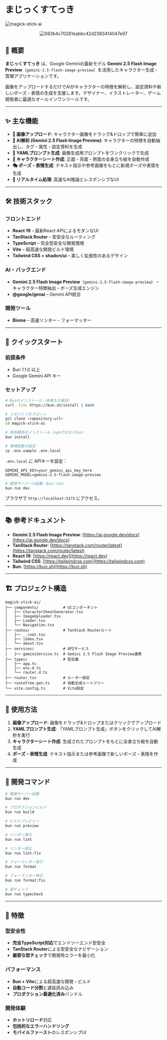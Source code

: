 # まじっくすてっき
![magick-stick-ai](https://github.com/user-attachments/assets/6d084402-7fe5-429d-95c2-622f55d2ae4b)

<div align="center">
  
![083b4c70261eabbc42d2383414047e07](https://github.com/user-attachments/assets/282e2db1-afee-450b-8210-f18635fc2cdb)

</div>

## 📖 概要

**まじっくすてっき** は、Google Geminiの最新モデル **Gemini 2.5 Flash Image Preview**（`gemini-2.5-flash-image-preview`）を活用したキャラクター生成・管理アプリケーションです。

画像をアップロードするだけでAIがキャラクターの特徴を解析し、設定資料や新しいポーズ・表情の生成を支援します。デザイナー、イラストレーター、ゲーム開発者に最適なオールインワンツールです。

---

## ✨ 主な機能

- **🎨 画像アップロード**: キャラクター画像をドラッグ&ドロップで簡単に追加
- **🤖 AI解析 (Gemini 2.5 Flash Image Preview)**: キャラクターの特徴を自動抽出し、タグ・属性・設定資料を生成
- **📝 YAMLプロンプト生成**: 画像生成用プロンプトをワンクリックで生成
- **👤 キャラクターシート作成**: 正面・背面・側面の全身立ち絵を自動作成
- **🎭 ポーズ・表情生成**: テキスト指示や参考画像をもとに新規ポーズや表情を生成
- **🔄 リアルタイム処理**: 高速なAI推論とレスポンシブなUI

---

## 🛠️ 技術スタック

### フロントエンド
- **React 19** – 最新React APIによるモダンなUI
- **TanStack Router** – 型安全なルーティング
- **TypeScript** – 完全型安全な開発環境
- **Vite** – 超高速な開発ビルド環境
- **Tailwind CSS + shadcn/ui** – 美しく拡張性のあるデザイン

### AI・バックエンド
- **Gemini 2.5 Flash Image Preview**（`gemini-2.5-flash-image-preview`） – キャラクター特徴抽出・ポーズ生成エンジン
- **@google/genai** – Gemini API統合

### 開発ツール
- **Biome** – 高速リンター・フォーマッター

---

## 🚀 クイックスタート

### 前提条件
- Bun 1.1.0 以上
- Google Gemini API キー

### セットアップ

```bash
# Bunのインストール（未導入の場合）
curl -fsSL https://bun.sh/install | bash

# リポジトリをクローン
git clone <repository-url>
cd magick-stick-ai

# 依存関係のインストール（npmではなくbun）
bun install

# 環境変数の設定
cp .env.sample .env.local
```

`.env.local` に APIキーを設定：

```env
GEMINI_API_KEY=your_gemini_api_key_here
GEMINI_MODEL=gemini-2.5-flash-image-preview
```

```bash
# 開発サーバーの起動（bun run）
bun run dev
```

ブラウザで `http://localhost:5173` にアクセス。

---

## 📚 参考ドキュメント

- **Gemini 2.5 Flash Image Preview**: [https://ai.google.dev/docs](https://ai.google.dev/docs)
- **TanStack Router**: [https://tanstack.com/router/latest](https://tanstack.com/router/latest)
- **React 19**: [https://react.dev](https://react.dev)
- **Tailwind CSS**: [https://tailwindcss.com](https://tailwindcss.com)
- **Bun**: [https://bun.sh](https://bun.sh)

---

## 🏗️ プロジェクト構造

```
magick-stick-ai/
├── components/           # UIコンポーネント
│   ├── CharacterSheetGenerator.tsx
│   ├── ImageUploader.tsx
│   ├── Loader.tsx
│   └── Navigation.tsx
├── routes/               # TanStack Routerルート
│   ├── __root.tsx
│   ├── index.tsx
│   └── about.tsx
├── services/             # APIサービス
│   ├── geminiService.ts  # Gemini 2.5 Flash Image Preview連携
├── types/                # 型定義
│   ├── app.ts
│   ├── env.d.ts
│   └── router.d.ts
├── router.tsx            # ルーター設定
├── routeTree.gen.ts      # 自動生成ルートツリー
└── vite.config.ts        # Vite設定
```

---

## 🎯 使用方法

1. **画像アップロード**: 画像をドラッグ&ドロップまたはクリックでアップロード
2. **YAMLプロンプト生成**: 「YAMLプロンプト生成」ボタンをクリックしてAI解析を実行
3. **キャラクターシート作成**: 生成されたプロンプトをもとに全身立ち絵を自動生成
4. **ポーズ・表情生成**: テキスト指示または参考画像で新しいポーズ・表情を作成

---

## 🔧 開発コマンド

```bash
# 開発サーバー起動
bun run dev

# プロダクションビルド
bun run build

# ビルドプレビュー
bun run preview

# リンター実行
bun run lint

# リンター修正
bun run lint:fix

# フォーマッター実行
bun run format

# フォーマッター修正
bun run format:fix

# 型チェック
bun run typecheck
```

---

## 🌟 特徴

### 型安全性
- **完全TypeScript対応**でエンドツーエンド型安全
- **TanStack Router**による型安全なナビゲーション
- **厳密な型チェック**で開発時エラーを最小化

### パフォーマンス
- **Bun + Vite**による超高速な開発・ビルド
- **自動コード分割**と遅延読み込み
- **プロダクション最適化済み**バンドル

### 開発体験
- **ホットリロード**対応
- **包括的なエラーハンドリング**
- **モバイルファースト**のレスポンシブUI

